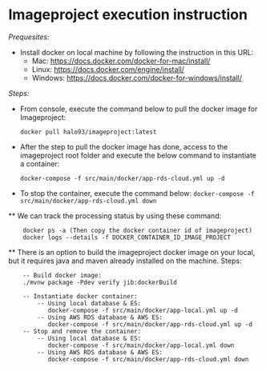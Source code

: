 # Imageproject execution instruction

_Prequesites:_

- Install docker on local machine by following the instruction in this URL:
  - Mac: https://docs.docker.com/docker-for-mac/install/
  - Linux: https://docs.docker.com/engine/install/
  - Windows: https://docs.docker.com/docker-for-windows/install/

_Steps:_

- From console, execute the command below to pull the docker image for Imageproject:

  ```
  docker pull halo93/imageproject:latest
  ```

- After the step to pull the docker image has done, access to the imageproject root folder and execute the below command to instantiate a container:

  `docker-compose -f src/main/docker/app-rds-cloud.yml up -d`

- To stop the container, execute the command below:
  `docker-compose -f src/main/docker/app-rds-cloud.yml down`

\*\* We can track the processing status by using these command:

```
    docker ps -a (Then copy the docker container id of imageproject)
    docker logs --details -f DOCKER_CONTAINER_ID_IMAGE_PROJECT
```

\*\* There is an option to build the imageproject docker image on your local, but it requires java and maven already installed on the machine. Steps:

```
    -- Build docker image:
    ./mvnw package -Pdev verify jib:dockerBuild

    -- Instantiate docker container:
        -- Using local database & ES:
           docker-compose -f src/main/docker/app-local.yml up -d
        -- Using AWS RDS database & AWS ES:
           docker-compose -f src/main/docker/app-rds-cloud.yml up -d
    -- Stop and remove the container:
        -- Using local database & ES:
           docker-compose -f src/main/docker/app-local.yml down
        -- Using AWS RDS database & AWS ES:
           docker-compose -f src/main/docker/app-rds-cloud.yml down
```
